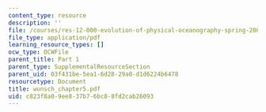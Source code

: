 ```yaml
---
content_type: resource
description: ''
file: /courses/res-12-000-evolution-of-physical-oceanography-spring-2007/c823f8a09ee837b76bc88fd2cab26093_wunsch_chapter5.pdf
file_type: application/pdf
learning_resource_types: []
ocw_type: OCWFile
parent_title: Part 1
parent_type: SupplementalResourceSection
parent_uid: 03f431be-5ea1-6d28-29a0-d1d6224b6478
resourcetype: Document
title: wunsch_chapter5.pdf
uid: c823f8a0-9ee8-37b7-6bc8-8fd2cab26093
---
```

